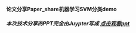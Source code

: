 #### 论文分享Paper_share机器学习SVM分类demo
##### 本次技术分享的PPT完全由Juypter写成 [点击观看ppt](https://carrychang.github.io/Paper_share/.)
